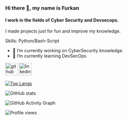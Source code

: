 ### Hi there 👋, my name is Furkan
#### I work in the fields of Cyber Security and Devsecops.
I made projects just for fun and improve my knowledge.

Skills: Python/Bash-Script

- 🔭 I’m currently working on CyberSecurity knowledge. 
- 🌱 I’m currently learning DevSecOps 


[<img src='https://cdn.jsdelivr.net/npm/simple-icons@3.0.1/icons/github.svg' alt='github' height='40'>](https://github.com/FFurkanArslan)  [<img src='https://cdn.jsdelivr.net/npm/simple-icons@3.0.1/icons/linkedin.svg' alt='linkedin' height='40'>](https://www.linkedin.com/in/furkan-arslan-143a421b6/)  

[![Top Langs](https://github-readme-stats.vercel.app/api/top-langs/?username=FFurkanArslan)](https://github.com/anuraghazra/github-readme-stats)

![GitHub stats](https://github-readme-stats.vercel.app/api?username=FFurkanArslan&show_icons=true)  

![GitHub Activity Graph](https://activity-graph.herokuapp.com/graph?username=FFurkanArslan)  

![Profile views](https://gpvc.arturio.dev/FFurkanArslan)  
